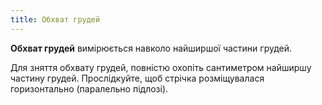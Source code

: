 ```yaml
---
title: Обхват грудей
---
```


**Обхват грудей** вимірюється навколо найширшої частини грудей.

Для зняття обхвату грудей, повністю охопіть сантиметром найширшу частину грудей. Прослідкуйте, щоб стрічка розміщувалася горизонтально (паралельно підлозі).
<MeasieImage />

